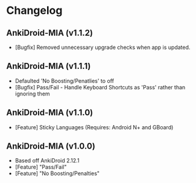 # Changelog

## AnkiDroid-MIA (v1.1.2)

* [Bugfix] Removed unnecessary upgrade checks when app is updated.

## AnkiDroid-MIA (v1.1.1)

* Defaulted 'No Boosting/Penatlies' to off
* [Bugfix] Pass/Fail - Handle Keyboard Shortcuts as 'Pass' rather than ignoring them

## AnkiDroid-MIA (v1.1.0)

* [Feature] Sticky Languages (Requires: Android N+ and GBoard) 

## AnkiDroid-MIA (v1.0.0)

* Based off AnkiDroid 2.12.1
* [Feature] "Pass/Fail"
* [Feature] "No Boosting/Penalties"
